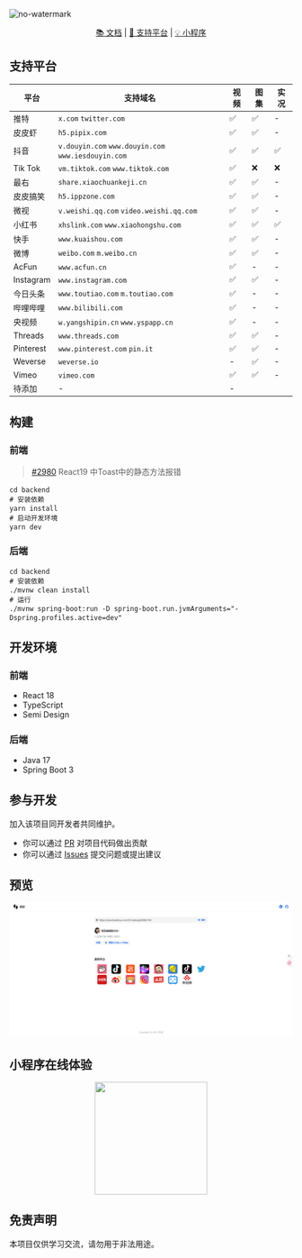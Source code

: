 ![no-watermark](https://socialify.git.ci/LauZzL/no-watermark/image?custom_description=%E5%9F%BA%E4%BA%8E+Spring+Boot+3+%E7%9A%84%E7%9F%AD%E8%A7%86%E9%A2%91%2F%E5%9B%BE%E9%9B%86%E5%8E%BB%E6%B0%B4%E5%8D%B0%E6%9C%8D%E5%8A%A1&custom_language=Spring+Boot&description=1&font=Inter&forks=1&language=1&name=1&owner=1&pattern=Circuit+Board&stargazers=1&theme=Auto)

<p align="center">
<p align="center">
<a href="./wiki/index.md">📚 文档</a> |
<a href="#支持平台">🎯 支持平台</a> |
<a href="#小程序在线体验">💡 小程序</a>
</p>


## 支持平台

| 平台        | 支持域名                                              | 视频 | 图集 | 实况 |
|-----------|---------------------------------------------------|----|----|----|
| 推特        | `x.com` `twitter.com`                             | ✅  | ✅  | -  |
| 皮皮虾       | `h5.pipix.com`                                    | ✅  | ✅  | -  |
| 抖音        | `v.douyin.com` `www.douyin.com` `www.iesdouyin.com` | ✅  | ✅  | ✅ |
| Tik Tok   | `vm.tiktok.com` `www.tiktok.com`                  | ✅  | ❌️ | ❌️ |
| 最右        | `share.xiaochuankeji.cn`                          | ✅  | ✅  | -  |
| 皮皮搞笑      | `h5.ippzone.com`                                  | ✅  | ✅  | -  |
| 微视        | `v.weishi.qq.com` `video.weishi.qq.com`           | ✅  | ✅  | -  |
| 小红书       | `xhslink.com` `www.xiaohongshu.com`               | ✅  | ✅  | ✅ |
| 快手        | `www.kuaishou.com`                                | ✅  | ✅  | - |
| 微博        | `weibo.com` `m.weibo.cn`                          | ✅  | ✅  | - |
| AcFun     | `www.acfun.cn`                                    | ✅  | -  | - |
| Instagram | `www.instagram.com`                               | ✅  | ✅  | - |
| 今日头条      | `www.toutiao.com`  `m.toutiao.com`                | ✅  | -  | - |
| 哔哩哔哩      | `www.bilibili.com`                                | ✅  | -  | - |
| 央视频       | `w.yangshipin.cn`  `www.yspapp.cn`          | ✅  | -  | - |
| Threads | `www.threads.com` | ✅ | ✅ | - |
| Pinterest | `www.pinterest.com` `pin.it` | ✅ | ✅ | - |
| Weverse | `weverse.io` | - | ✅ | - |
| Vimeo | `vimeo.com` | ✅ | ✅ | - |
| 待添加       | -                                                 | -  |||


## 构建

### 前端

> [#2980](https://github.com/DouyinFE/semi-design/issues/2980) React19 中Toast中的静态方法报错

```shell
cd backend
# 安装依赖
yarn install
# 启动开发环境
yarn dev
```

### 后端

```shell
cd backend
# 安装依赖
./mvnw clean install
# 运行
./mvnw spring-boot:run -D spring-boot.run.jvmArguments="-Dspring.profiles.active=dev"
```

## 开发环境

### 前端

- React 18
- TypeScript
- Semi Design

### 后端

- Java 17
- Spring Boot 3

## 参与开发

加入该项目同开发者共同维护。

- 你可以通过 [PR](https://github.com/LauZzL/no-watermark/pulls) 对项目代码做出贡献
- 你可以通过 [Issues](https://github.com/LauZzL/no-watermark/issues) 提交问题或提出建议


## 预览

![frontend](/wiki/images/preview-frontend.png)

## 小程序在线体验

<div align="center" >
<img style="display: block; margin: 0 auto; " src="https://iili.io/FtOBlkX.jpg" width="200" height="200" />
</div>


## 免责声明

本项目仅供学习交流，请勿用于非法用途。
